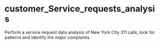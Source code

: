 # customer_Service_requests_analysis
Perform a service request data analysis of New York City 311 calls, look for patterns and identify the major complaints.
